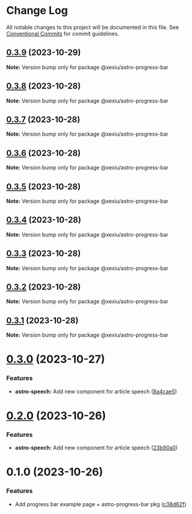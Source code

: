 # Change Log

All notable changes to this project will be documented in this file.
See [Conventional Commits](https://conventionalcommits.org) for commit guidelines.

## [0.3.9](https://github.com/xexiu/astro-components/compare/@xexiu/astro-progress-bar@0.3.8...@xexiu/astro-progress-bar@0.3.9) (2023-10-29)

**Note:** Version bump only for package @xexiu/astro-progress-bar





## [0.3.8](https://github.com/xexiu/astro-components/compare/@xexiu/astro-progress-bar@0.3.7...@xexiu/astro-progress-bar@0.3.8) (2023-10-28)

**Note:** Version bump only for package @xexiu/astro-progress-bar





## [0.3.7](https://github.com/xexiu/astro-components/compare/@xexiu/astro-progress-bar@0.3.6...@xexiu/astro-progress-bar@0.3.7) (2023-10-28)

**Note:** Version bump only for package @xexiu/astro-progress-bar





## [0.3.6](https://github.com/xexiu/astro-components/compare/@xexiu/astro-progress-bar@0.3.5...@xexiu/astro-progress-bar@0.3.6) (2023-10-28)

**Note:** Version bump only for package @xexiu/astro-progress-bar





## [0.3.5](https://github.com/xexiu/astro-components/compare/@xexiu/astro-progress-bar@0.3.4...@xexiu/astro-progress-bar@0.3.5) (2023-10-28)

**Note:** Version bump only for package @xexiu/astro-progress-bar





## [0.3.4](https://github.com/xexiu/astro-components/compare/@xexiu/astro-progress-bar@0.3.3...@xexiu/astro-progress-bar@0.3.4) (2023-10-28)

**Note:** Version bump only for package @xexiu/astro-progress-bar





## [0.3.3](https://github.com/xexiu/astro-components/compare/@xexiu/astro-progress-bar@0.3.2...@xexiu/astro-progress-bar@0.3.3) (2023-10-28)

**Note:** Version bump only for package @xexiu/astro-progress-bar





## [0.3.2](https://github.com/xexiu/astro-components/compare/@xexiu/astro-progress-bar@0.3.1...@xexiu/astro-progress-bar@0.3.2) (2023-10-28)

**Note:** Version bump only for package @xexiu/astro-progress-bar





## [0.3.1](https://github.com/xexiu/astro-components/compare/@xexiu/astro-progress-bar@0.3.0...@xexiu/astro-progress-bar@0.3.1) (2023-10-28)

**Note:** Version bump only for package @xexiu/astro-progress-bar





# [0.3.0](https://github.com/xexiu/astro-components/compare/@xexiu/astro-progress-bar@0.2.0...@xexiu/astro-progress-bar@0.3.0) (2023-10-27)


### Features

* **astro-speech:** Add new component for article speech ([8a4cae5](https://github.com/xexiu/astro-components/commit/8a4cae588530d3ac88f5298f7a2265572d3ef92d))





# [0.2.0](https://github.com/xexiu/astro-components/compare/@xexiu/astro-progress-bar@0.1.0...@xexiu/astro-progress-bar@0.2.0) (2023-10-26)


### Features

* **astro-speech:** Add new component for article speech ([23b90a0](https://github.com/xexiu/astro-components/commit/23b90a0dc9cb946a3511c5a6dc70a16a65b4de3d))





# 0.1.0 (2023-10-26)


### Features

* Add progress bar example page + astro-progress-bar pkg ([c38d62f](https://github.com/xexiu/astro-components/commit/c38d62f54447d9ea5f46c4c6edc1a15557afc1ba))
